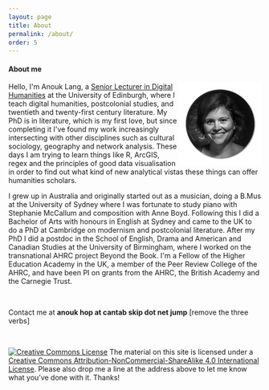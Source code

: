 ```yaml
---
layout: page
title: About
permalink: /about/
order: 5
---
```

#### About me

<img style="float:right;border:10px solid white" src="/circlecrop.jpg">Hello, I'm Anouk Lang, a [Senior Lecturer in Digital Humanities](http://www.ed.ac.uk/literatures-languages-cultures/english-literature/staff/academic/anouk-lang) at the University of Edinburgh, where I teach digital humanities, postcolonial studies, and twentieth and twenty-first century literature. My PhD is in literature, which is my first love, but since completing it I've found my work increasingly intersecting with other disciplines such as cultural sociology, geography and network analysis. These days I am trying to learn things like R, ArcGIS, regex and the principles of good data visualisation in order to find out what kind of new analytical vistas these things can offer humanities scholars.

I grew up in Australia and originally started out as a musician, doing a B.Mus at the University of Sydney where I was fortunate to study piano with Stephanie McCallum and composition with Anne Boyd. Following this I did a Bachelor of Arts with honours in English at Sydney and came to the UK to do a PhD at Cambridge on modernism and postcolonial literature. After my PhD I did a postdoc in the School of English, Drama and American and Canadian Studies at the University of Birmingham, where I worked on the transnational AHRC project Beyond the Book. I'm a Fellow of the Higher Education Academy in the UK, a member of the Peer Review College of the AHRC, and have been PI on grants from the AHRC, the British Academy and the Carnegie Trust. 

<br />


Contact me at **anouk hop at cantab skip dot net jump** [remove the three verbs]


<br />

[![Creative Commons License](https://i.creativecommons.org/l/by-nc-sa/4.0/80x15.png)](http://creativecommons.org/licenses/by-nc-sa/4.0/)
The material on this site is licensed under a [Creative Commons Attribution-NonCommercial-ShareAlike 4.0 International License](http://creativecommons.org/licenses/by-nc-sa/4.0/). Please also drop me a line at the address above to let me know what you’ve done with it. Thanks!
